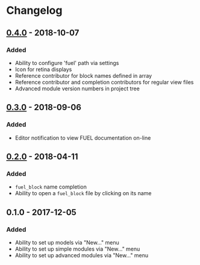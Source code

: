 Changelog
=========

## [0.4.0] - 2018-10-07
### Added
- Ability to configure 'fuel' path via settings
- Icon for retina displays
- Reference contributor for block names defined in array
- Reference contributor and completion contributors for regular view files
- Advanced module version numbers in project tree

## [0.3.0] - 2018-09-06
### Added
- Editor notification to view FUEL documentation on-line

## [0.2.0] - 2018-04-11
### Added
- `fuel_block` name completion
- Ability to open a `fuel_block` file by clicking on its name

## 0.1.0 - 2017-12-05
### Added
- Ability to set up models via "New..." menu
- Ability to set up simple modules via "New..." menu
- Ability to set up advanced modules via "New..." menu
    
[0.4.0]: https://github.com/martynassateika/FUEL-CMS-phpstorm-plugin/compare/0.3.0...0.4.0
[0.3.0]: https://github.com/martynassateika/FUEL-CMS-phpstorm-plugin/compare/0.2.0...0.3.0
[0.2.0]: https://github.com/martynassateika/FUEL-CMS-phpstorm-plugin/compare/0.1.0...0.2.0
